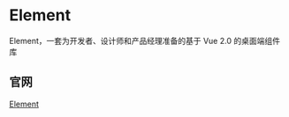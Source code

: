# Element

Element，一套为开发者、设计师和产品经理准备的基于 Vue 2.0 的桌面端组件库

## 官网

[Element](https://element.eleme.cn/#/zh-CN)

